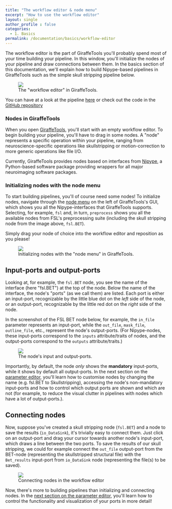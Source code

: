 ```yaml
---
title: "The workflow editor & node menu"
excerpt: "How to use the workflow editor"
layout: single
author_profile : false
categories:
  - 1. Basics
permalink: /documentation/basics/workflow-editor
---
```


The workflow editor is the part of GiraffeTools you'll probably spend most of your
time building your pipeline. In this window, you'll initialize the nodes of
your pipeline and draw connections between them. In the basics section of this documentation, we'll explain how to build Nipype-based pipelines in GiraffeTools such as the simple skull stripping pipeline below.

<figure>
	<a href="{{ site.url }}{{ site.baseurl }}/documentation/images/workflow_editor.png"><img
    src="{{ site.url }}{{ site.baseurl }}/{{ example_path }}/documentation/images/workflow_editor.png"></a>
	<figcaption>The "workflow editor" in GiraffeTools.</figcaption>
</figure>

You can have at a look at the pipeline [here](https://giraffe.tools/porcupine/TimVanMourik/skullstrip-tutorial) or check out the code in the [GitHub repository](https://github.com/TimVanMourik/skullstrip-tutorial)

### Nodes in GiraffeTools
When you open [GiraffeTools](https://giraffe.tools/porcupine), you'll start with an empty workflow editor. To begin
building your pipeline, you'll have to drag in some nodes. A "node" represents
a specific operation within your pipeline, ranging from neuroscience-specific
operations like skullstripping or motion-correction to more generic operations
like file I/O.

Currently, GiraffeTools provides nodes based on interfaces from
[Nipype](http://nipype.readthedocs.io/en/latest/), a Python-based software
package providing wrappers for all major neuroimaging software packages.


### Initializing nodes with the node menu
To start building pipelines, you'll of course need some nodes!
To initialize nodes, navigate through the [node menu](/GiraffeTools/documentation/basics/node-menu)
on the left of GiraffeTools's GUI, which shows you all the Nipype-interfaces
that GiraffeTools supports. Selecting, for example, `fsl` and, in turn, `preprocess`
shows you all the available nodes from FSL's preprocessing suite (including the skull
stripping node from the image above, `fsl.BET`).

Simply drag your node of choice into the workflow editor and reposition as you please!

<figure>
	<a href="{{ site.url }}{{ site.baseurl }}/documentation/images/init_nodes.gif"><img
    src="{{ site.url }}{{ site.baseurl }}/{{ example_path }}/documentation/images/init_nodes.gif"></a>
	<figcaption>Initializing nodes with the "node menu" in GiraffeTools.</figcaption>
</figure>


## Input-ports and output-ports
Looking at, for example, the `fsl.BET` node, you see the name of the interface
(here "fsl.BET") at the top of the node. Below the name of the interface, the
node's "ports" (as we call them) are listed. Each port is either an input-port,
recognizable by the little blue dot on the *left* side of the node, or an
output-port, recognizable by the little red dot on the *right* side of the node.

In the screenshot of the FSL BET node below, for example, the `in_file` parameter
represents an input-port, while the `out_file`, `mask_file`, `outline_file`, etc.,
represent the node's output-ports. (For Nipype-nodes, these input-ports correspond
to the `inputs` attribute/traits of nodes, and the output-ports correspond to the
`outputs` attribute/traits.)

<figure>
	<a href="{{ site.url }}{{ site.baseurl }}/documentation/images/closeup_node_edited.png"><img
    src="{{ site.url }}{{ site.baseurl }}/{{ example_path }}/documentation/images/closeup_node_edited.png"></a>
	<figcaption>The node's input and output-ports.</figcaption>
</figure>

Importantly, by default, the node *only* shows the **mandatory** input-ports,
while it shows by default all output-ports. In the next section on the
[parameter editor](/GiraffeTools/documentation/basics/parameter-editor),
you'll learn how to customise nodes by changing the name (e.g. fsl.BET to Skullstripping),
accessing the node's non-mandatory input-ports and how to control which output ports are
shown and which are not (for example, to reduce the visual clutter in pipelines with nodes
which have a lot of output-ports.).

## Connecting nodes
Now, suppose you've created a skull stripping node (`fsl.BET`) and a node to
save the results (`io_DataSink`), it's trivially easy to connect them.
Just click on an output-port and drag your cursor towards another node's
input-port, which draws a line between the two ports. To save the results of our
skull stripping, we could for example connect the `out_file` output-port
from the BET-node (representing the skullstripped structural file) with the
`Bet_results` input-port from `io_DataSink` node (representing the file(s) to be saved).

<figure>
	<a href="{{ site.url }}{{ site.baseurl }}/documentation/images/connecting_nodes.gif"><img
    src="{{ site.url }}{{ site.baseurl }}/{{ example_path }}/documentation/images/connecting_nodes.gif"></a>
	<figcaption>Connecting nodes in the workflow editor</figcaption>
</figure>

Now, there's more to building pipelines than initializing and connecting nodes.
In the [next section on the parameter editor](/GiraffeTools/documentation/basics/parameter-editor),
you'll learn how to control the functionality and visualization of your ports
in more detail!
